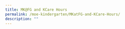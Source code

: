 ```yaml
---
title: MK@FG and KCare Hours
permalink: /moe-kindergarten/MKatFG-and-KCare-Hours/
description: ""
---
```

